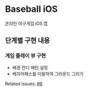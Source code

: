 
# Baseball iOS

온라인 야구게임 iOS 앱

## 단계별 구현 내용

### 게임 플레이 뷰 구현

* 배경 잔디 패턴 설정
* 베지어패스를 이용하여 그라운드 그리기

Related issues: [#6][issue6]

[issue6]: https://github.com/codesquad-member-2020/baseball-11/issues/6
